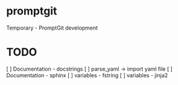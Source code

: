 # promptgit
Temporary - PromptGit development

# TODO
[ ] Documentation - docstrings
[ ] parse_yaml -> import yaml file
[ ] Documentation - sphinx
[ ] variables - fstring
[ ] variables - jinja2
